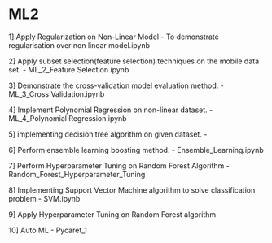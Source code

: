 # ML2
1] Apply Regularization on Non-Linear Model - To demonstrate regularisation over non linear model.ipynb

2] Apply subset selection(feature selection) techniques on the mobile data set. - ML_2_Feature Selection.ipynb

3] Demonstrate the cross-validation model evaluation method. - ML_3_Cross Validation.ipynb

4] Implement Polynomial Regression on non-linear dataset. - ML_4_Polynomial Regression.ipynb

5] implementing decision tree algorithm on given dataset. -

6] Perform ensemble learning boosting method. - Ensemble_Learning.ipynb

7] Perform Hyperparameter Tuning on Random Forest Algorithm - Random_Forest_Hyperparameter_Tuning

8] Implementing Support Vector Machine algorithm to solve classification problem - SVM.ipynb

9] Apply Hyperparameter Tuning on Random Forest algorithm

10] Auto ML - Pycaret_1
